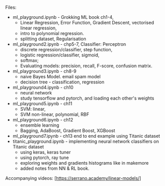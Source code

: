 Files:
* ml_playground.ipynb - Grokking ML book ch1-4,
  * Linear Regression, Error Function, Gradient Descent, vectorised linear regression,
  * intro to polynomial regression.
  * splitting dataset, Regularisation
* ml_playground2.ipynb - chp5-7, Classifier: Perceptron
  * discrete regression/classifier, step function,
  * logistic regression/classifier, sigmoid,
  * softmax;
  * Evaluating models: precision, recall, F-score, confusion matrix.
* ml_playground3.ipynb - ch8-9
  * naive Bayes Model. email spam model
  * decision tree - classification, regression
* ml_playground4.ipynb - ch10
  * neural network
  * study tensorflow and pytorch, and loading each other's weights
* ml_playground5.ipynb - ch11
  * SVM: linear,
  * SVM non-linear, polynomial, RBF
* ml_playground6.ipynb - ch12
  * ensemble learning
  * Bagging, AdaBoost, Gradient Boost, XGBoost  
* ml_playground7.ipynb - ch13 end to end example using Titanic dataset
* titanic_playground.ipynb - implementing neural network classifiers on Titanic dataset
  * using keras, keras tuner
  * using pytorch, ray tune
  * exploring weights and gradients histograms like in makemore
  * added notes from NN & RL book.

  
Accompanying videos: [https://serrano.academy/linear-models/]
